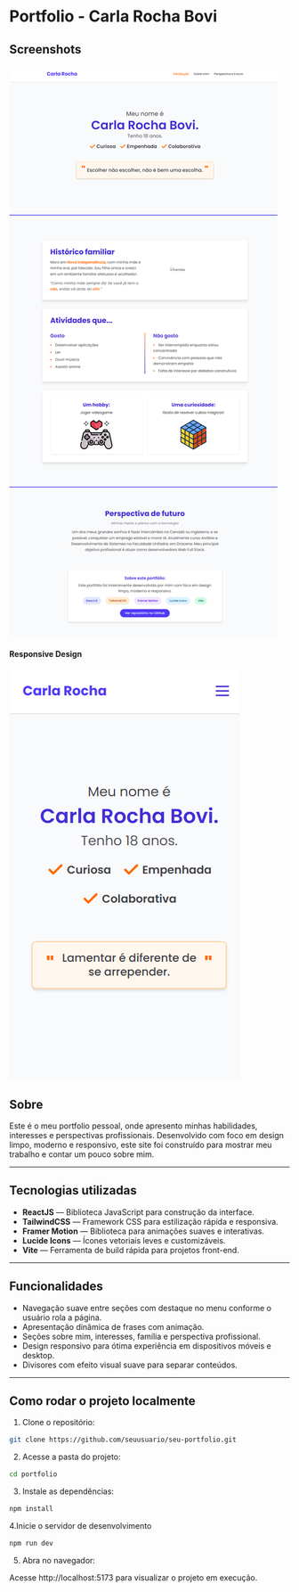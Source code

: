 # Portfolio - Carla Rocha Bovi


## Screenshots

![Website Screenshot](./src/assets/website-screenshot.png)

#### Responsive Design

![Responsive Website Screenshot](./src/assets/responsive-website-screenshot.png)

## Sobre

Este é o meu portfolio pessoal, onde apresento minhas habilidades, interesses e perspectivas profissionais. Desenvolvido com foco em design limpo, moderno e responsivo, este site foi construído para mostrar meu trabalho e contar um pouco sobre mim.

---

## Tecnologias utilizadas

- **ReactJS** — Biblioteca JavaScript para construção da interface.
- **TailwindCSS** — Framework CSS para estilização rápida e responsiva.
- **Framer Motion** — Biblioteca para animações suaves e interativas.
- **Lucide Icons** — Ícones vetoriais leves e customizáveis.
- **Vite** — Ferramenta de build rápida para projetos front-end.

---

## Funcionalidades

- Navegação suave entre seções com destaque no menu conforme o usuário rola a página.
- Apresentação dinâmica de frases com animação.
- Seções sobre mim, interesses, família e perspectiva profissional.
- Design responsivo para ótima experiência em dispositivos móveis e desktop.
- Divisores com efeito visual suave para separar conteúdos.

---

## Como rodar o projeto localmente

1. Clone o repositório:

```bash
git clone https://github.com/seuusuario/seu-portfolio.git
```
2. Acesse a pasta do projeto:

```bash
cd portfolio
```
3. Instale as dependências:

```bash
npm install
```
4.Inicie o servidor de desenvolvimento

```bash
npm run dev
```
5. Abra no navegador:

Acesse http://localhost:5173 para visualizar o projeto em execução.

